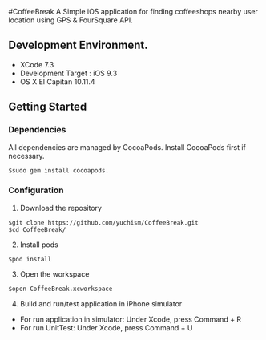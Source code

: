 #CoffeeBreak
A Simple iOS application for finding coffeeshops nearby user location using GPS & FourSquare API.

## Development Environment.
* XCode 7.3
* Development Target : iOS 9.3
* OS X El Capitan 10.11.4

## Getting Started

### Dependencies

All dependencies are managed by CocoaPods. Install CocoaPods first if necessary.
```fish
$sudo gem install cocoapods.
```
### Configuration

1) Download the repository
```fish
$git clone https://github.com/yuchism/CoffeeBreak.git
$cd CoffeeBreak/
```

2) Install pods
```fish
$pod install
```

3) Open the workspace
```fish
$open CoffeeBreak.xcworkspace
```
4) Build and run/test application in iPhone simulator
* For run application in simulator: Under Xcode, press Command + R
* For run UnitTest: Under Xcode, press Command + U
